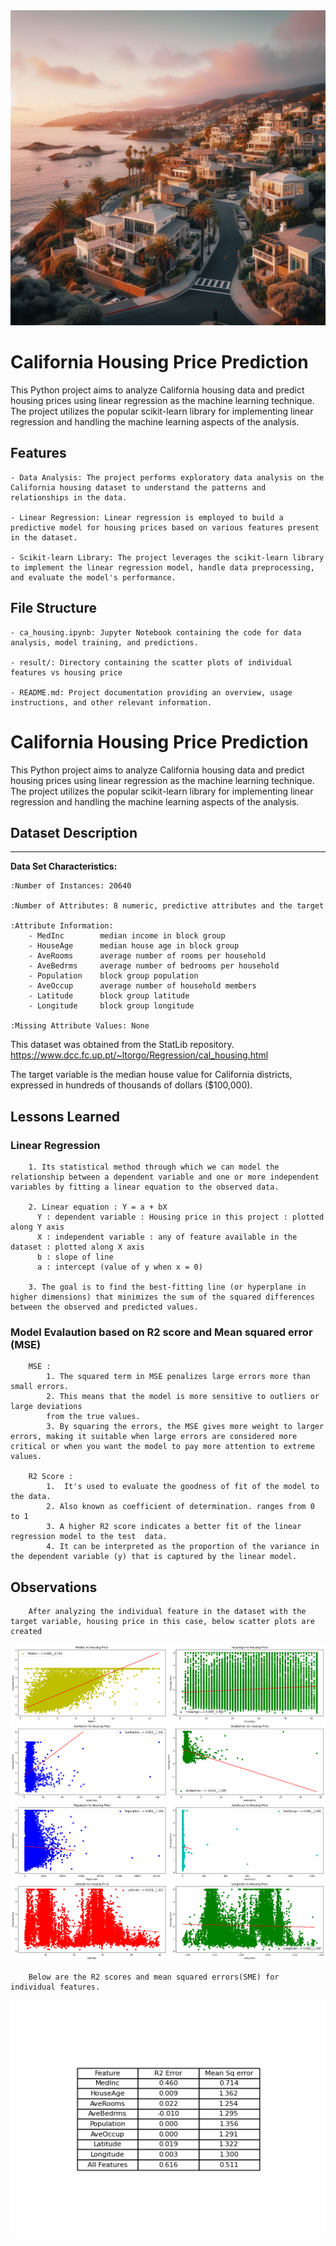 <!-- ![plot](./result/cal_housing.jpeg) -->
<img src="./result/cal_housing.jpeg" alt="California" width="800">

# California Housing Price Prediction

This Python project aims to analyze California housing data and predict housing prices using linear regression as the machine learning technique. The project utilizes the popular scikit-learn library for implementing linear regression and handling the machine learning aspects of the analysis.




## Features

    - Data Analysis: The project performs exploratory data analysis on the California housing dataset to understand the patterns and relationships in the data.

    - Linear Regression: Linear regression is employed to build a predictive model for housing prices based on various features present in the dataset.

    - Scikit-learn Library: The project leverages the scikit-learn library to implement the linear regression model, handle data preprocessing, and evaluate the model's performance.


## File Structure


    - ca_housing.ipynb: Jupyter Notebook containing the code for data analysis, model training, and predictions.

    - result/: Directory containing the scatter plots of individual features vs housing price

    - README.md: Project documentation providing an overview, usage instructions, and other relevant information.
# California Housing Price Prediction

This Python project aims to analyze California housing data and predict housing prices using linear regression as the machine learning technique. The project utilizes the popular scikit-learn library for implementing linear regression and handling the machine learning aspects of the analysis.




## Dataset Description
--------------------------

**Data Set Characteristics:**

    :Number of Instances: 20640

    :Number of Attributes: 8 numeric, predictive attributes and the target

    :Attribute Information:
        - MedInc        median income in block group
        - HouseAge      median house age in block group
        - AveRooms      average number of rooms per household
        - AveBedrms     average number of bedrooms per household
        - Population    block group population
        - AveOccup      average number of household members
        - Latitude      block group latitude
        - Longitude     block group longitude

    :Missing Attribute Values: None

This dataset was obtained from the StatLib repository.
https://www.dcc.fc.up.pt/~ltorgo/Regression/cal_housing.html

The target variable is the median house value for California districts,
expressed in hundreds of thousands of dollars ($100,000).
## Lessons Learned

### Linear Regression

        1. Its statistical method through which we can model the relationship between a dependent variable and one or more independent variables by fitting a linear equation to the observed data. 
        
        2. Linear equation : Y = a + bX
          Y : dependent variable : Housing price in this project : plotted along Y axis
          X : independent variable : any of feature available in the dataset : plotted along X axis
          b : slope of line 
          a : intercept (value of y when x = 0) 

        3. The goal is to find the best-fitting line (or hyperplane in higher dimensions) that minimizes the sum of the squared differences between the observed and predicted values.
    

### Model Evalaution based on R2 score and Mean squared error (MSE)
        MSE :
            1. The squared term in MSE penalizes large errors more than small errors.
            2. This means that the model is more sensitive to outliers or large deviations 
            from the true values.
            3. By squaring the errors, the MSE gives more weight to larger errors, making it suitable when large errors are considered more critical or when you want the model to pay more attention to extreme values.

        R2 Score :
            1.  It's used to evaluate the goodness of fit of the model to the data.
            2. Also known as coefficient of determination. ranges from 0 to 1
            3. A higher R2 score indicates a better fit of the linear regression model to the test  data. 
            4. It can be interpreted as the proportion of the variance in the dependent variable (y) that is captured by the linear model.


## Observations
        After analyzing the individual feature in the dataset with the target variable, housing price in this case, below scatter plots are created
![App Screenshot](./result/features%20vs%20price_v2.png)

        Below are the R2 scores and mean squared errors(SME) for individual features.
![App Screenshot](./result/r2_errors.png)




